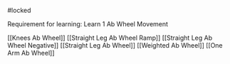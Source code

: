 #locked 

Requirement for learning: Learn 1 Ab Wheel Movement

[[Knees Ab Wheel]]
[[Straight Leg Ab Wheel Ramp]]
[[Straight Leg Ab Wheel Negative]]
[[Straight Leg Ab Wheel]]
[[Weighted Ab Wheel]]
[[One Arm Ab Wheel]]